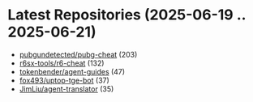 # Latest Repositories (2025-06-19 .. 2025-06-21)

- [pubgundetected/pubg-cheat](https://github.com/pubgundetected/pubg-cheat) (203)
- [r6sx-tools/r6-cheat](https://github.com/r6sx-tools/r6-cheat) (132)
- [tokenbender/agent-guides](https://github.com/tokenbender/agent-guides) (47)
- [fox493/uptop-tge-bot](https://github.com/fox493/uptop-tge-bot) (37)
- [JimLiu/agent-translator](https://github.com/JimLiu/agent-translator) (35)
